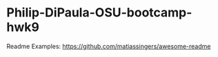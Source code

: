 # Philip-DiPaula-OSU-bootcamp-hwk9



Readme Examples:
https://github.com/matiassingers/awesome-readme